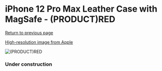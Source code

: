 # iPhone 12 Pro Max Leather Case with MagSafe - (PRODUCT)RED

[Return to previous page](/iphone_12)

[High-resolution image from Apple](https://store.storeimages.cdn-apple.com/8756/as-images.apple.com/is/MHKJ3?wid=4500&hei=4500&fmt=png)

<div style="width: 384px"><img src="/everyphone/MHKJ3.png" alt="(PRODUCT)RED"></div>

### Under construction
